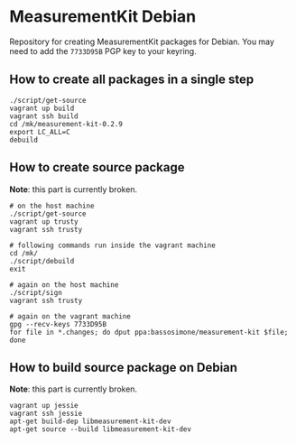 # MeasurementKit Debian

Repository for creating MeasurementKit packages for Debian. You may need
to add the `7733D95B` PGP key to your keyring.

## How to create all packages in a single step

```
./script/get-source
vagrant up build
vagrant ssh build
cd /mk/measurement-kit-0.2.9
export LC_ALL=C
debuild
```

## How to create source package

**Note**: this part is currently broken.

```
# on the host machine
./script/get-source
vagrant up trusty
vagrant ssh trusty

# following commands run inside the vagrant machine
cd /mk/
./script/debuild
exit

# again on the host machine
./script/sign
vagrant ssh trusty

# again on the vagrant machine
gpg --recv-keys 7733D95B
for file in *.changes; do dput ppa:bassosimone/measurement-kit $file; done
```

## How to build source package on Debian

**Note**: this part is currently broken.

```
vagrant up jessie
vagrant ssh jessie
apt-get build-dep libmeasurement-kit-dev
apt-get source --build libmeasurement-kit-dev
```
